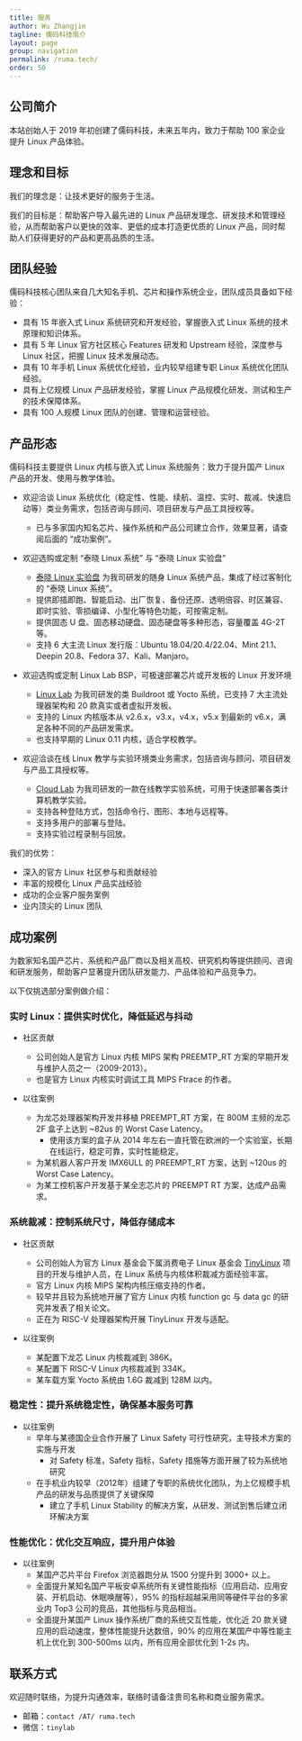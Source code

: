 ```yaml
---
title: 服务
author: Wu Zhangjin
tagline: 儒码科技简介
layout: page
group: navigation
permalink: /ruma.tech/
order: 50
---
```


## 公司简介

本站创始人于 2019 年初创建了儒码科技，未来五年内，致力于帮助 100 家企业提升 Linux 产品体验。

## 理念和目标

我们的理念是：让技术更好的服务于生活。

我们的目标是：帮助客户导入最先进的 Linux 产品研发理念、研发技术和管理经验，从而帮助客户以更快的效率、更低的成本打造更优质的 Linux 产品，同时帮助人们获得更好的产品和更高品质的生活。

## 团队经验

儒码科技核心团队来自几大知名手机、芯片和操作系统企业，团队成员具备如下经验：

* 具有 15 年嵌入式 Linux 系统研究和开发经验，掌握嵌入式 Linux 系统的技术原理和知识体系。
* 具有 5 年 Linux 官方社区核心 Features 研发和 Upstream 经验，深度参与 Linux 社区，把握 Linux 技术发展动态。
* 具有 10 年手机 Linux 系统优化经验，业内较早组建专职 Linux 系统优化团队经验。
* 具有上亿规模 Linux 产品研发经验，掌握 Linux 产品规模化研发、测试和生产的技术保障体系。
* 具有 100 人规模 Linux 团队的创建、管理和运营经验。

## 产品形态

儒码科技主要提供 Linux 内核与嵌入式 Linux 系统服务：致力于提升国产 Linux 产品的开发、使用与教学体验。

* 欢迎洽谈 Linux 系统优化（稳定性、性能、续航、温控、实时、裁减、快速启动等）类业务需求，包括咨询与顾问、项目研发与产品工具授权等。
    * 已与多家国内知名芯片、操作系统和产品公司建立合作，效果显著，请查阅后面的 “成功案例”。

* 欢迎选购或定制 “泰晓 Linux 系统” 与 “泰晓 Linux 实验盘”
    * [泰晓 Linux 实验盘](https://tinylab.org/linux-lab-disk) 为我司研发的随身 Linux 系统产品，集成了经过客制化的 “泰晓 Linux 系统”。
    * 提供即插即跑、智能启动、出厂恢复、备份还原、透明倍容、时区兼容、即时实验、零损编译、小型化等特色功能，可按需定制。
    * 提供固态 U 盘、固态移动硬盘、固态硬盘等多种形态，容量覆盖 4G-2T 等。
    * 支持 6 大主流 Linux 发行版：Ubuntu 18.04/20.4/22.04、Mint 21.1、Deepin 20.8、Fedora 37、Kali、Manjaro。

* 欢迎选购或定制 Linux Lab BSP，可极速部署芯片或开发板的 Linux 开发环境
    * [Linux Lab](https://tinylab.org/linux-lab) 为我司研发的类 Buildroot 或 Yocto 系统，已支持 7 大主流处理器架构和 20 款真实或者虚拟开发板。
    * 支持的 Linux 内核版本从 v2.6.x，v3.x，v4.x，v5.x 到最新的 v6.x，满足各种不同的产品研发需求。
    * 也支持早期的 Linux 0.11 内核，适合学校教学。

* 欢迎洽谈在线 Linux 教学与实验环境类业务需求，包括咨询与顾问、项目研发与产品工具授权等。
    * [Cloud Lab](https://tinylab.org/cloud-lab) 为我司研发的一款在线教学实验系统，可用于快速部署各类计算机教学实验。
    * 支持各种登陆方式，包括命令行、图形、本地与远程等。
    * 支持多用户的部署与登陆。
    * 支持实验过程录制与回放。

我们的优势：

* 深入的官方 Linux 社区参与和贡献经验
* 丰富的规模化 Linux 产品实战经验
* 成功的企业客户服务案例
* 业内顶尖的 Linux 团队

## 成功案例

为数家知名国产芯片、系统和产品厂商以及相关高校、研究机构等提供顾问、咨询和研发服务，帮助客户显著提升团队研发能力、产品体验和产品竞争力。

以下仅挑选部分案例做介绍：

### 实时 Linux：提供实时优化，降低延迟与抖动

* 社区贡献
    * 公司创始人是官方 Linux 内核 MIPS 架构 PREEMTP_RT 方案的早期开发与维护人员之一（2009-2013）。
    * 也是官方 Linux 内核实时调试工具 MIPS Ftrace 的作者。

* 以往案例
    * 为龙芯处理器架构开发并移植 PREEMPT_RT 方案，在 800M 主频的龙芯 2F 盒子上达到 ~82us 的 Worst Case Latency。
        * 使用该方案的盒子从 2014 年左右一直托管在欧洲的一个实验室，长期在线运行，稳定可靠，实时性能稳定。
    * 为某机器人客户开发 IMX6ULL 的 PREEMPT_RT 方案，达到 ~120us 的 Worst Case Latency。
    * 为某工控机客户开发基于某全志芯片的 PREEMPT RT 方案，达成产品需求。

### 系统裁减：控制系统尺寸，降低存储成本

* 社区贡献
    * 公司创始人为官方 Linux 基金会下属消费电子 Linux 基金会 [TinyLinux](http://elinux.org/Work_on_Tiny_Linux_Kernel) 项目的开发与维护人员，在 Linux 系统与内核体积裁减方面经验丰富。
    * 官方 Linux 内核 MIPS 架构内核压缩支持的作者。
    * 较早并且较为系统地开展了官方 Linux 内核 function gc 与 data gc 的研究并发表了相关论文。
    * 正在为 RISC-V 处理器架构开展 TinyLinux 开发与适配。

* 以往案例
    * 某配置下龙芯 Linux 内核裁减到 386K。
    * 某配置下 RISC-V Linux 内核裁减到 334K。
    * 某车载方案 Yocto 系统由 1.6G 裁减到 128M 以内。

### 稳定性：提升系统稳定性，确保基本服务可靠

* 以往案例
    * 早年与某德国企业合作开展了 Linux Safety 可行性研究，主导技术方案的实施与开发
        * 对 Safety 标准，Safety 指标，Safety 措施等方面开展了较为系统地研究
    * 在手机业内较早（2012年）组建了专职的系统优化团队，为上亿规模手机产品的研发与品质提供了关键保障
        * 建立了手机 Linux Stability 的解决方案，从研发、测试到售后建立闭环解决方案

### 性能优化：优化交互响应，提升用户体验

* 以往案例
    * 某国产芯片平台 Firefox 浏览器跑分从 1500 分提升到 3000+ 以上。
    * 全面提升某知名国产平板安卓系统所有关键性能指标（应用启动、应用安装、开机启动、休眠唤醒等），95% 的指标超越采用同等硬件平台的多家业内 Top3 公司的竞品，其他指标与竞品相当。
    * 全面提升某国产 Linux 操作系统厂商的系统交互性能，优化近 20 款关键应用的启动速度，整体性能提升达数倍，90% 的应用在某国产中等性能主机上优化到 300-500ms 以内，所有应用全部优化到 1-2s 内。

## 联系方式

欢迎随时联络，为提升沟通效率，联络时请备注贵司名称和商业服务需求。

* 邮箱：`contact /AT/ ruma.tech`
* 微信：`tinylab`
